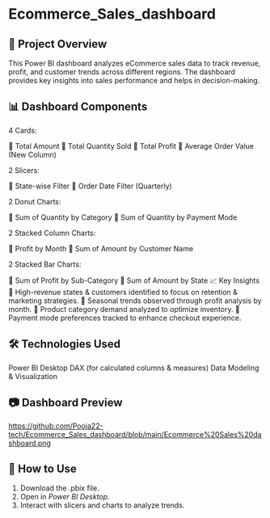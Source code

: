 # Ecommerce_Sales_dashboard

## 📌 Project Overview

This Power BI dashboard analyzes eCommerce sales data to track revenue, profit, and customer trends across different regions. The dashboard provides key insights into sales performance and helps in decision-making.

## 📊 Dashboard Components

4 Cards:

📌 Total Amount
📌 Total Quantity Sold
📌 Total Profit
📌 Average Order Value (New Column)

2 Slicers:

📌 State-wise Filter
📌 Order Date Filter (Quarterly)

2 Donut Charts:

📌 Sum of Quantity by Category
📌 Sum of Quantity by Payment Mode

2 Stacked Column Charts:

📌 Profit by Month
📌 Sum of Amount by Customer Name

2 Stacked Bar Charts:

📌 Sum of Profit by Sub-Category
📌 Sum of Amount by State
📈 Key Insights
📌 High-revenue states & customers identified to focus on retention & marketing strategies.
📌 Seasonal trends observed through profit analysis by month.
📌 Product category demand analyzed to optimize inventory.
📌 Payment mode preferences tracked to enhance checkout experience.

## 🛠️ Technologies Used

Power BI Desktop
DAX (for calculated columns & measures)
Data Modeling & Visualization

## 📷 Dashboard Preview
https://github.com/Pooja22-tech/Ecommerce_Sales_dashboard/blob/main/Ecommerce%20Sales%20dashboard.png


## 🚀 How to Use  
1. Download the .pbix file.  
2. Open in *Power BI Desktop*.  
3. Interact with slicers and charts to analyze trends.
